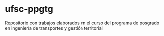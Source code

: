 # ufsc-ppgtg
Repositorio con trabajos elaborados en el curso del programa de posgrado en ingeniería de transportes y gestión territorial
